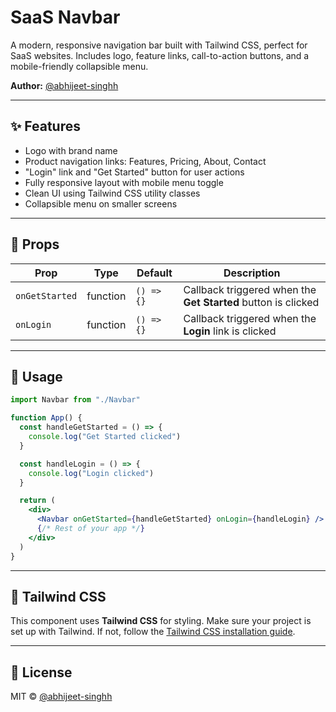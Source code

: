 # SaaS Navbar

A modern, responsive navigation bar built with Tailwind CSS, perfect for SaaS websites. Includes logo, feature links, call-to-action buttons, and a mobile-friendly collapsible menu.

**Author:** [@abhijeet-singhh](https://github.com/abhijeet-singhh)

---

## ✨ Features

- Logo with brand name
- Product navigation links: Features, Pricing, About, Contact
- "Login" link and "Get Started" button for user actions
- Fully responsive layout with mobile menu toggle
- Clean UI using Tailwind CSS utility classes
- Collapsible menu on smaller screens

---

## 🧾 Props

| Prop           | Type     | Default    | Description                                                   |
| -------------- | -------- | ---------- | ------------------------------------------------------------- |
| `onGetStarted` | function | `() => {}` | Callback triggered when the **Get Started** button is clicked |
| `onLogin`      | function | `() => {}` | Callback triggered when the **Login** link is clicked         |

---

## 🚀 Usage

```jsx
import Navbar from "./Navbar"

function App() {
  const handleGetStarted = () => {
    console.log("Get Started clicked")
  }

  const handleLogin = () => {
    console.log("Login clicked")
  }

  return (
    <div>
      <Navbar onGetStarted={handleGetStarted} onLogin={handleLogin} />
      {/* Rest of your app */}
    </div>
  )
}
```

---

## 🧩 Tailwind CSS

This component uses **Tailwind CSS** for styling. Make sure your project is set up with Tailwind.
If not, follow the [Tailwind CSS installation guide](https://tailwindcss.com/docs/installation).

---

## 📄 License

MIT © [@abhijeet-singhh](https://github.com/abhijeet-singhh)
